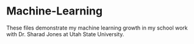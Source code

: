 # Machine-Learning
These files demonstrate my machine learning growth in my school work with Dr. Sharad Jones at Utah State University. 
